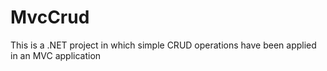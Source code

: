 # MvcCrud
 This is a .NET project in which simple CRUD operations have been applied in an MVC application
